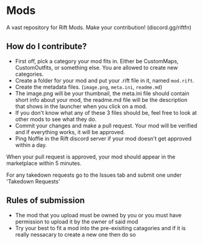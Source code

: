 # Mods
A vast repository for Rift Mods. Make your contribution! (discord.gg/riftfn)

## How do I contribute?
- First off, pick a category your mod fits in. Either be CustomMaps, CustomOutfits, or something else. You are allowed to create new categories.
- Create a folder for your mod and put your .rift file in it, named `mod.rift`.
- Create the metadata files. (`image.png`, `meta.ini`, `readme.md`)
- The image.png will be your thumbnail, the meta.ini file should contain short info about your mod, the readme.md file will be the description that shows in the launcher when you click on a mod.
- If you don't know what any of these 3 files should be, feel free to look at other mods to see what they do.
- Commit your changes and make a pull request. Your mod will be verified and if everything works, it will be approved.
- Ping Noffie in the Rift discord server if your mod doesn't get approved within a day.

When your pull request is approved, your mod should appear in the marketplace within 5 minutes.

For any takedown requests go to the Issues tab and submit one under 'Takedown Requests'

## Rules of submission
- The mod that you upload must be owned by you or you must have permission to upload it by the owner of said mod
- Try your best to fit a mod into the pre-exisiting catagories and if it is really nessacary to create a new one then do so
